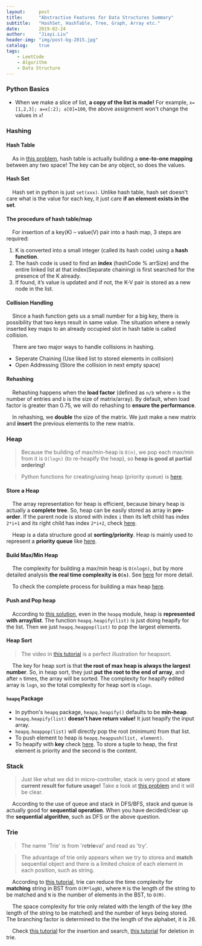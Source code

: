 ```yaml
---
layout:     post
title:      "Abstractive Features for Data Structures Summary"
subtitle:   "HashSet, HashTable, Tree, Graph, Array etc."
date:       2019-02-24
author:     "Jiayi.Liu"
header-img: "img/post-bg-2015.jpg"
catalog: 	true
tags:
    - LeetCode
    - Algorithm
    - Data Structure
---
```


### Python Basics

* When we make a slice of list, **a copy of the list is made!** For example, `x=[1,2,3]; a=x[:2]; a[0]=100`, the above assignment won't change the values in `x`!

### Hashing

#### Hash Table

&nbsp;&nbsp;&nbsp;&nbsp;As in [this problem](https://leetcode.com/problems/copy-list-with-random-pointer/discuss/43485/Clear-and-short-python-O(2n)-and-O(n)-solution), hash table is actually building a **one-to-one mapping** between any two space! The key can be any object, so does the values.

#### Hash Set

&nbsp;&nbsp;&nbsp;&nbsp;Hash set in python is just `set(xxx)`. Unlike hash table, hash set doesn't care what is the value for each key, it just care **if an element exists in the set**.

#### The procedure of hash table/map

&nbsp;&nbsp;&nbsp;&nbsp;For insertion of a key(K) – value(V) pair into a hash map, 3 steps are required:

1. K is converted into a small integer (called its hash code) using a **hash function**.
2. The hash code is used to find an **index** (hashCode % arrSize) and the entire linked list at that index(Separate chaining) is first searched for the presence of the K already.
3. If found, it’s value is updated and if not, the K-V pair is stored as a new node in the list.

#### Collision Handling

&nbsp;&nbsp;&nbsp;&nbsp;Since a hash function gets us a small number for a big key, there is possibility that two keys result in same value. The situation where a newly inserted key maps to an already occupied slot in hash table is called collision.

&nbsp;&nbsp;&nbsp;&nbsp;There are two major ways to handle collisions in hashing.

* Seperate Chaining (Use liked list to stored elements in collision)
* Open Addressing (Store the collision in next empty space)

#### Rehashing

&nbsp;&nbsp;&nbsp;&nbsp;Rehashing happens when the **load factor** (defined as `n/b` where `n` is the number of entries and `b` is the size of matrix/array). By default, when load factor is greater than 0.75, we will do rehashing to **ensure the performance**.

&nbsp;&nbsp;&nbsp;&nbsp;In rehashing, we **double** the size of the matrix. We just make a new matrix and **insert** the previous elements to the new matrix.

### Heap

> Because the building of max/min-heap is `O(n)`, we pop each max/min from it is `O(logn)` (to re-heapify the heap), so **heap is good at partial ordering!**

> Python functions for creating/using heap (priority queue) is [here](https://www.geeksforgeeks.org/heap-queue-or-heapq-in-python/).

#### Store a Heap

&nbsp;&nbsp;&nbsp;&nbsp;The array representation for heap is efficient, because binary heap is actually a **complete tree**. So, heap can be easily stored as array in **pre-order**. If the parent node is stored with index `i` then its left child has index `2*i+1` and its right child has index `2*i+2`, check [here](https://www.geeksforgeeks.org/heap-sort/).

&nbsp;&nbsp;&nbsp;&nbsp;Heap is a data structure good at **sorting/priority**. Heap is mainly used to represent a **priority queue** like [here](https://www.geeksforgeeks.org/heap-queue-or-heapq-in-python/). 

#### Build Max/Min Heap

&nbsp;&nbsp;&nbsp;&nbsp;The complexity for building a max/min heap is `O(nlogn)`, but by more detailed analysis **the real time complexity is `O(n)`**. See [here](https://www.cs.bgu.ac.il/~ds122/wiki.files/Presentation09.pdf) for more detail.

&nbsp;&nbsp;&nbsp;&nbsp;To check the complete process for building a max heap [here](https://www.youtube.com/watch?v=WsNQuCa_-PU&t=12s).

#### Push and Pop heap

&nbsp;&nbsp;&nbsp;&nbsp;According to [this solution](https://leetcode.com/problems/kth-largest-element-in-an-array/discuss/167837/Python-or-tm), even in the `heapq` module, heap is **represented with array/list**. The function `heapq.heapify(list)` is just doing heapify for the list. Then we just `heapq.heappop(list)` to pop the largest elements.

#### Heap Sort

> The video in [this tutorial](https://www.geeksforgeeks.org/heap-sort/) is a perfect illustration for heapsort.

&nbsp;&nbsp;&nbsp;&nbsp;The key for heap sort is that **the root of max heap is always the largest number**. So, in heap sort, they just **put the root to the end of array**, and after `n` times, the array will be sorted. The complexity for heapify edited array is `logn`, so the total complexity for heap sort is `nlogn`.

#### `heapq` Package

* In python's `heapq` package, `heapq.heapify()` defaults to be **min-heap**.
* `heapq.heapify(list)` **doesn't have return value!** It just heapify the input array.
* `heapq.heappop(list)` will directly pop the root (minimum) from that list.
* To push element to heap is `heapq.heappush(list, element)`.
* To heapify with **key** check [here](https://stackoverflow.com/questions/7803121/in-python-heapq-heapify-doesnt-take-cmp-or-key-functions-as-arguments-like-sor). To store a tuple to heap, the first element is priority and the second is the content.

### Stack

> Just like what we did in micro-controller, stack is very good at **store current result for future usage!** Take a look at [this problem](https://leetcode.com/problems/basic-calculator-ii/discuss/63076/Python-short-solution-with-stack.) and it will be clear.

&nbsp;&nbsp;&nbsp;&nbsp;According to the use of queue and stack in DFS/BFS, stack and queue is actually good for **sequential operation**. When you have decided/clear up the **sequential algorithm**, such as DFS or the above question.

### Trie

> The name 'Trie' is from 're**trie**val' and read as 'try'.

> The advantage of trie only appears when we try to storea and **match** sequential object and there is a limited choice of each element in each position, such as string.

&nbsp;&nbsp;&nbsp;&nbsp;According to [this tutorial](https://www.geeksforgeeks.org/trie-insert-and-search/), trie can reduce the time complexity for **matching** string in BST from `O(M*logN)`, where `M` is the length of the string to be matched and `N` is the number of elements in the BST, to `O(M)`.

&nbsp;&nbsp;&nbsp;&nbsp;The space complexity for trie only related with the length of the key (the length of the string to be matched) and the number of keys being stored. The branching factor is determined to the the length of the alphabet, it is 26.

&nbsp;&nbsp;&nbsp;&nbsp;Check [this tutorial](https://www.geeksforgeeks.org/trie-insert-and-search/) for the insertion and search, [this tutorial](https://www.geeksforgeeks.org/trie-delete/) for deletion in trie.

